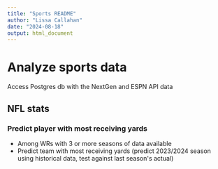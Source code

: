 ```yaml
---
title: "Sports README"
author: "Lissa Callahan"
date: "2024-08-18"
output: html_document
---
```


# Analyze sports data
Access Postgres db with the NextGen and ESPN API data

## NFL stats
### Predict player with most receiving yards
* Among WRs with 3 or more seasons of data available
* Predict team with most receiving yards
(predict 2023/2024 season using historical data, test against last season's actual)
